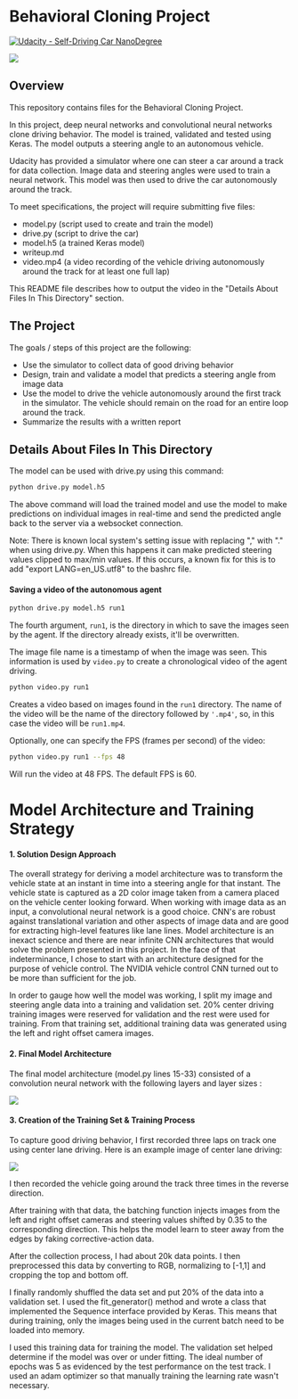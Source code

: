 # Behavioral Cloning Project

[![Udacity - Self-Driving Car NanoDegree](https://s3.amazonaws.com/udacity-sdc/github/shield-carnd.svg)](http://www.udacity.com/drive)

![](./cover.PNG)

Overview
---
This repository contains files for the Behavioral Cloning Project.

In this project, deep neural networks and convolutional neural networks clone driving behavior. The model is trained, validated and tested using Keras. The model outputs a steering angle to an autonomous vehicle.

Udacity has provided a simulator where one can steer a car around a track for data collection. Image data and steering angles were used to train a neural network. This model was then used to drive the car autonomously around the track.

To meet specifications, the project will require submitting five files: 
* model.py (script used to create and train the model)
* drive.py (script to drive the car)
* model.h5 (a trained Keras model)
* writeup.md
* video.mp4 (a video recording of the vehicle driving autonomously around the track for at least one full lap)

This README file describes how to output the video in the "Details About Files In This Directory" section.

The Project
---
The goals / steps of this project are the following:
* Use the simulator to collect data of good driving behavior 
* Design, train and validate a model that predicts a steering angle from image data
* Use the model to drive the vehicle autonomously around the first track in the simulator. The vehicle should remain on the road for an entire loop around the track.
* Summarize the results with a written report

## Details About Files In This Directory


The model can be used with drive.py using this command:

```sh
python drive.py model.h5
```

The above command will load the trained model and use the model to make predictions on individual images in real-time and send the predicted angle back to the server via a websocket connection.

Note: There is known local system's setting issue with replacing "," with "." when using drive.py. When this happens it can make predicted steering values clipped to max/min values. If this occurs, a known fix for this is to add "export LANG=en_US.utf8" to the bashrc file.

#### Saving a video of the autonomous agent

```sh
python drive.py model.h5 run1
```

The fourth argument, `run1`, is the directory in which to save the images seen by the agent. If the directory already exists, it'll be overwritten.


The image file name is a timestamp of when the image was seen. This information is used by `video.py` to create a chronological video of the agent driving.

```sh
python video.py run1
```

Creates a video based on images found in the `run1` directory. The name of the video will be the name of the directory followed by `'.mp4'`, so, in this case the video will be `run1.mp4`.

Optionally, one can specify the FPS (frames per second) of the video:

```sh
python video.py run1 --fps 48
```

Will run the video at 48 FPS. The default FPS is 60.

# Model Architecture and Training Strategy

#### 1. Solution Design Approach

The overall strategy for deriving a model architecture was to transform the vehicle state at an instant in time into a steering angle for that instant. The vehicle state is captured as a 2D color image taken from a camera placed on the vehicle center looking forward. When working with image data as an input, a convolutional neural network is a good choice. CNN's are robust against translational variation and other aspects of image data and are good for extracting high-level features like lane lines. Model architecture is an inexact science and there are near infinite CNN architectures that would solve the problem presented in this project. In the face of that indeterminance, I chose to start with an architecture designed for the purpose of vehicle control. The NVIDIA vehicle control CNN turned out to be more than sufficient for the job.

In order to gauge how well the model was working, I split my image and steering angle data into a training and validation set. 20% center driving training images were reserved for validation and the rest were used for training. From that training set, additional training data was generated using the left and right offset camera images.

#### 2. Final Model Architecture

The final model architecture (model.py lines 15-33) consisted of a convolution neural network with the following layers and layer sizes :

![](model.png)

#### 3. Creation of the Training Set & Training Process

To capture good driving behavior, I first recorded three laps on track one using center lane driving. Here is an example image of center lane driving:

![](examples\input_example.jpg)

I then recorded the vehicle going around the track three times in the reverse direction.

After training with that data, the batching function injects images from the left and right offset cameras and steering values shifted by 0.35 to the corresponding direction. This helps the model learn to steer away from the edges by faking corrective-action data.

After the collection process, I had about 20k data points. I then preprocessed this data by converting to RGB, normalizing to [-1,1] and cropping the top and bottom off.


I finally randomly shuffled the data set and put 20% of the data into a validation set. I used the fit_generator() method and wrote a class that implemented the Sequence interface provided by Keras. This means that during training, only the images being used in the current batch need to be loaded into memory.

I used this training data for training the model. The validation set helped determine if the model was over or under fitting. The ideal number of epochs was 5 as evidenced by the test performance on the test track. I used an adam optimizer so that manually training the learning rate wasn't necessary.
